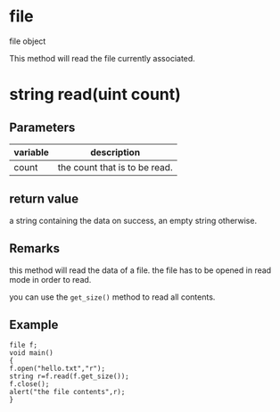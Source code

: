 # file

file object


This method will read the file currently associated.

# string read(uint count)

## Parameters
variable | description
---|---
count | the count that is to be read.

## return value

a string containing the data on success, an empty string otherwise.

## Remarks

this method will read the data of a file. the file has to be opened in read mode in order to read.

you can use the `get_size()` method to read all contents.

## Example

```
file f;
void main()
{
f.open("hello.txt","r");
string r=f.read(f.get_size());
f.close();
alert("the file contents",r);
}
```